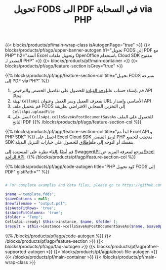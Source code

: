 ﻿---
title:  تحويل FODS الى PDF في السحابة via PHP
description: إنشاء أو تحرير أو تحويل ملفات Excel باستخدام REST API ومفتوح المصدر PHP SDK
url: /ar/php/conversion/fods-to-pdf/
family: cells
platformtag: php
feature: conversion
informat: FODS
outformat: PDF
platform: PHP
otherformats: DIF XPS XLT HTML TXT MHTML PDF CSV TSV XLTM XLSB XML XLTX ODS SVG TIFF 
---
{{< blocks/products/pf/main-wrap-class isAutogenPage="true" >}}
{{< blocks/products/pf/agp/upper-banner-autogen h1="تحويل FODS إلى PDF مع PHP" h2="أتمتة Excel وتحويل ملفات OpenOffice باستخدام Cloud SDK مفتوح المصدر لـ PHP" >}}
{{< blocks/products/pf/main-container >}}
{{< blocks/products/pf/agp/feature-section isGrey="true" >}}

{{% blocks/products/pf/agp/feature-section-col title="تحويل FODS بسرعة إلى PDF via PHP" %}}
1.  قم بإنشاء حساب على<a href="https://dashboard.aspose.cloud/">لوحة القيادة</a> للحصول على تفاصيل الحصص والترخيص API مجانًا
1. تهيئة ```CellsApi``` بمعرف العميل وسر العميل وعنوان URL الأساسي وإصدار API
1. قم بتحميل ملف FODS إلى التخزين السحابي الافتراضي بطريقة ```CellsApi.uploadFile```
1. اتصل على ```CellsApi.cellsSaveAsPostDocumentSaveAs``` للحصول على الملف الناتج PDF
{{% /blocks/products/pf/agp/feature-section-col %}}

{{% blocks/products/pf/agp/feature-section-col title="ابدأ مع Excel API و PHP SDK" %}}
 احصل على Excel Cloud SDK لرمز المصدر PHP من[جيثب](https://github.com/aspose-cells-cloud/aspose-cells-cloud-php) لتجميع SDK بنفسك أو التوجه إلى ملف[إطلاق](https://releases.aspose.cloud/) للحصول على خيارات التنزيل البديلة.

 قم أيضًا بإلقاء نظرة على المستندة إلى Swagger[API مرجع](https://apireference.aspose.cloud/cells/) لمعرفة المزيد عن[Excel الراحة API](https://products.aspose.cloud/cells/curl/).
{{% /blocks/products/pf/agp/feature-section-col %}}

{{% blocks/products/pf/agp/code-autogen title="PHP كود تحويل FODS إلى PDF" gistPath="" %}}
```php

# For complete examples and data files, please go to https://github.com/aspose-cells-cloud/aspose-cells-cloud-php

$name ='template.fods';    
$saveOptions = null;
$newfilename = "output.pdf";
$isAutoFitRows= 'true';
$isAutoFitColumns= 'true';
$folder = "Temp";
CellsApi::ready( $this->instance, $name, $folder );
$result = $this->instance->cellsSaveAsPostDocumentSaveAs($name, $saveOptions, $newfilename, $isAutoFitRows, $isAutoFitColumns, $folder);
```
{{% /blocks/products/pf/agp/code-autogen %}}
{{< /blocks/products/pf/agp/feature-section >}}
{{< blocks/products/pf/agp/faq-autogen >}}
{{< blocks/products/pf/agp/other-supported-autogen >}}
{{< blocks/products/pf/agp/about-file-autogen >}}
{{< /blocks/products/pf/main-container >}}
{{< /blocks/products/pf/main-wrap-class >}}